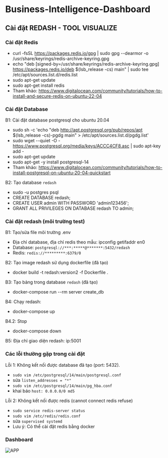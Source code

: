 # Business-Intelligence-Dashboard

## Cài đặt REDASH - TOOL VISUALIZE

### Cài đặt Redis
* curl -fsSL https://packages.redis.io/gpg | sudo gpg --dearmor -o /usr/share/keyrings/redis-archive-keyring.gpg
* echo "deb [signed-by=/usr/share/keyrings/redis-archive-keyring.gpg] https://packages.redis.io/deb $(lsb_release -cs) main" | sudo tee /etc/apt/sources.list.d/redis.list
* sudo apt-get update
* sudo apt-get install redis
* Tham khảo: https://www.digitalocean.com/community/tutorials/how-to-install-and-secure-redis-on-ubuntu-22-04

### Cài đặt Database
B1: Cài đặt database postgresql cho ubuntu 20.04
* sudo sh -c 'echo "deb http://apt.postgresql.org/pub/repos/apt $(lsb_release -cs)-pgdg main" > /etc/apt/sources.list.d/pgdg.list'
* sudo wget --quiet -O - https://www.postgresql.org/media/keys/ACCC4CF8.asc | sudo apt-key add -
* sudo apt-get update
* sudo apt-get -y install postgresql-14
* Tham khảo: https://www.digitalocean.com/community/tutorials/how-to-install-postgresql-on-ubuntu-20-04-quickstart

B2: Tạo database `redash`
* sudo -u postgres psql
* CREATE DATABASE redash;
* CREATE USER admin WITH PASSWORD 'admin123456';
* GRANT ALL PRIVILEGES ON DATABASE redash TO admin;

### Cài đặt redash (môi trường test)
B1: Tạo/sửa file môi trường .env

* Địa chỉ database, địa chỉ redis theo mẫu: ipconfig getifaddr en0
* Database: `postgresql://***:*****@*******:5432/redash`
* Redis: `redis://*********:6379/0`

B2: Tạo image redash sử dụng dockerfile (đã tạo)

* docker build -t redash:version2 -f Dockerfile .

B3: Tạo bảng trong database `redash` (đã tạo)

* docker-compose run --rm server create_db

B4: Chạy redash:

* docker-compose up

B4.2: Stop
* docker-compose down

B5: Địa chỉ giao diện redash: ip:5001

### Các lỗi thường gặp trong cài đặt

Lỗi 1: Không kết nối được database đã tạo (port: 5432).
* `sudo vim /etc/postgresql/14/main/postgresql.conf`
* sửa `listen_addresses = "*"`
* `sudo vim /etc/postgresql/14/main/pg_hba.conf`
* khai báo `host: 0.0.0.0/0 md5`

Lỗi 2: Không kết nối được redis (cannot connect redis refuse)
* `sudo service redis-server status`
* `sudo vim /etc/redis/redis.conf`
* sửa `supervised systemd`
* Lưu ý: Có thể cài đặt redis bằng docker

### Dashboard
![APP](/images/dashboard.png)

